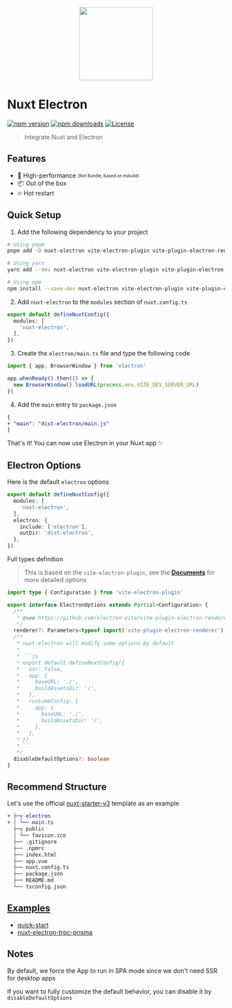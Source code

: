 <p align="center">
  <img width="170" src="https://github.com/caoxiemeihao/nuxt-electron/raw/main/logo.svg?raw=true">
</p>

# Nuxt Electron

[![npm version][npm-version-src]][npm-version-href]
[![npm downloads][npm-downloads-src]][npm-downloads-href]
[![License][license-src]][license-href]

> Integrate Nuxt and Electron

## Features

- 🚀 High-performance <sub><sup>(Not Bundle, based on esbuild)</sup></sub>
- 📦 Out of the box
- 🔥 Hot restart

## Quick Setup

1. Add the following dependency to your project

```sh
# Using pnpm
pnpm add -D nuxt-electron vite-electron-plugin vite-plugin-electron-renderer electron electron-builder

# Using yarn
yarn add --dev nuxt-electron vite-electron-plugin vite-plugin-electron-renderer electron electron-builder

# Using npm
npm install --save-dev nuxt-electron vite-electron-plugin vite-plugin-electron-renderer electron electron-builder
```

2. Add `nuxt-electron` to the `modules` section of `nuxt.config.ts`

```ts
export default defineNuxtConfig({
  modules: [
    'nuxt-electron',
  ],
})
```

3. Create the `electron/main.ts` file and type the following code

```ts
import { app, BrowserWindow } from 'electron'

app.whenReady().then(() => {
  new BrowserWindow().loadURL(process.env.VITE_DEV_SERVER_URL)
})
```

4. Add the `main` entry to `package.json`

```diff
{
+ "main": "dist-electron/main.js"
}
```

That's it! You can now use Electron in your Nuxt app ✨

## Electron Options

Here is the default `electron` options

```ts
export default defineNuxtConfig({
  modules: [
    'nuxt-electron',
  ],
  electron: {
    include: ['electron'],
    outDir: 'dist-electron',
  },
})
```

Full types definition

> This is based on the `vite-electron-plugin`, see the **[Documents](https://github.com/electron-vite/vite-electron-plugin#configuration)** for more detailed options

```ts
import type { Configuration } from 'vite-electron-plugin'

export interface ElectronOptions extends Partial<Configuration> {
  /**
   * @see https://github.com/electron-vite/vite-plugin-electron-renderer
   */
  renderer?: Parameters<typeof import('vite-plugin-electron-renderer').default>[0]
  /**
   * nuxt-electron will modify some options by default
   * 
   * ```js
   * export default defineNuxtConfig({
   *   ssr: false,
   *   app: {
   *     baseURL: './',
   *     buildAssetsDir: '/',
   *   },
   *   runtimeConfig: {
   *     app: {
   *       baseURL: './',
   *       buildAssetsDir: '/',
   *     },
   *   },
   * })
   * ```
   */
  disableDefaultOptions?: boolean
}
```

## Recommend Structure

Let's use the official [nuxt-starter-v3](https://codeload.github.com/nuxt/starter/tar.gz/refs/heads/v3) template as an example

```diff
+ ├─┬ electron
+ │ └── main.ts
  ├─┬ public
  │ └── favicon.ico
  ├── .gitignore
  ├── .npmrc
  ├── index.html
  ├── app.vue
  ├── nuxt.config.ts
  ├── package.json
  ├── README.md
  └── tsconfig.json
```

## [Examples](https://github.com/caoxiemeihao/nuxt-electron/tree/main/examples)

- [quick-start](https://github.com/caoxiemeihao/nuxt-electron/tree/main/examples/quick-start)
- [nuxt-electron-trpc-prisma](https://github.com/gurvancampion/nuxt-electron-trpc-prisma)

## Notes
By default, we force the App to run in SPA mode since we don't need SSR for desktop apps

If you want to fully customize the default behavior, you can disable it by `disableDefaultOptions`

<!-- Badges -->
[npm-version-src]: https://img.shields.io/npm/v/nuxt-electron/latest.svg?style=flat&colorA=18181B&colorB=28CF8D
[npm-version-href]: https://npmjs.com/package/nuxt-electron

[npm-downloads-src]: https://img.shields.io/npm/dm/nuxt-electron.svg?style=flat&colorA=18181B&colorB=28CF8D
[npm-downloads-href]: https://npmjs.com/package/nuxt-electron

[license-src]: https://img.shields.io/npm/l/nuxt-electron.svg?style=flat&colorA=18181B&colorB=28CF8D
[license-href]: https://npmjs.com/package/nuxt-electron
